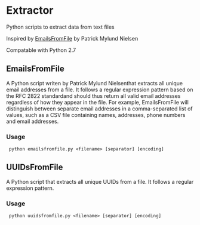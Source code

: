 # Extractor
Python scripts to extract data from text files

Inspired by [EmailsFromFile](http://patrickmylund.com/projects/emailsfromfile/) by Patrick Mylund Nielsen

Compatable with Python 2.7


## EmailsFromFile
A Python script writen by Patrick Mylund Nielsenthat extracts all unique email addresses from a file. It follows a regular expression pattern based on the RFC 2822 standardand should thus return all valid email addresses regardless of how they appear in the file. For example, EmailsFromFile will distinguish between separate email addresses in a comma-separated list of values, such as a CSV file containing names, addresses, phone numbers and email addresses.

### Usage
```
 python emailsfromfile.py <filename> [separator] [encoding]
```


## UUIDsFromFile
A Python script that extracts all unique UUIDs from a file. It follows a regular expression pattern.

### Usage
```
 python uuidsfromfile.py <filename> [separator] [encoding]
```